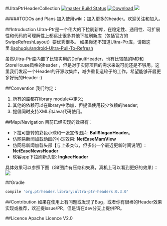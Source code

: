 #UltraPtrHeaderCollection
[![master Build Status](https://travis-ci.org/Muyangmin/UltraPtrHeaderCollection.svg?branch=master)](https://travis-ci.org/Muyangmin/UltraPtrHeaderCollection)
[ ![Download](https://api.bintray.com/packages/muyangmin/maven/ultra-ptr-headers/images/download.svg) ](https://bintray.com/muyangmin/maven/ultra-ptr-headers/_latestVersion)
<a href="http://www.methodscount.com/?lib=org.ptrheader.library%3Aultra-ptr-headers%3A0.2.0"><img src="https://img.shields.io/badge/Methods and size-136 | 19 KB-e91e63.svg"></img></a>

#####TODOs and Plans
加入使用wiki；加入更多的header。欢迎关注和加入。

##Introduction
Ultra-Ptr是一个伟大的下拉刷新库，在稳定性、通用性、可扩展性和代码的可理解性上都远比很多其他下拉刷新库（包括官方的SwipeRefreshLayout）要优秀很多。
如果你还不知道Ultra-Ptr库，请戳这里:[liaohuqiu/android-Ultra-Pull-To-Refresh](https://github.com/liaohuqiu/android-Ultra-Pull-To-Refresh)

虽然Ultra-Ptr库内置了比较实用的DefaultHeader，也有比较酷的MD和StoreHouse风格的header
，但是对于实际项目的需求来说可能还是不够用。这里我们发起一个Header的开源收集库，减少重复造轮子的工作，希望能够开启更多好玩的Header :)

##Convention
我们约定：  
1. 所有的库都在library module中定义;  
2. 其他的依赖可以在library中添加，但提倡使用较少依赖的header;  
3. 提倡同时支持XML和Java代码使用。

##Map/Navigation
目前已经实现的效果有：  
* 下拉可旋转的彩色小球和一张宣传图片: **BallSloganHeader**。  
* 仿网易新闻加载动画的小球效果: **NetEaseMarsView**  
* 仿网易新闻加载头部【与上条类似，但多出一个最近更新时间说明】: **NetEaseNewsHeader**  
* 映客app下拉刷新头部: **IngkeeHeader**  

具体效果可以参照下图（Gif图片有压缩和失真，真机上可以看到更好的效果）：  
![](https://github.com/Muyangmin/UltraPtrHeaderCollection/blob/master/Demo.gif)

##Gradle
```Groovy  
compile 'org.ptrheader.library:ultra-ptr-headers:0.3.0'
```

##Contribution
如果在使用上有问题或发现了Bug，或者你有很棒的Header效果实现或推荐，欢迎提issue/PR，但是请在dev分支上提供PR。

##Licence
Apache Licence V2.0